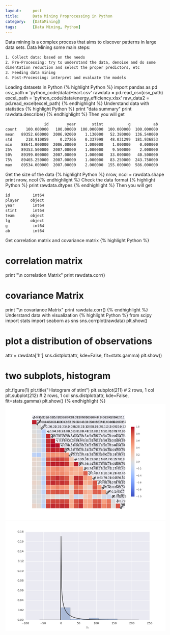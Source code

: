 ```yaml
---
layout:     post
title:      Data Mining Proprocessing in Python
category:   [DataMining] 
tags:		[Data Mining, Python]
---
```


Data mining is a complex process that aims to discover patterns in large data sets. Data Mining some main steps:

	1. Collect data: based on the needs
	2. Pre-Processing: try to understand the data, denoise and do some dimentation reduction and select the proper predictors, etc
	3. Feeding data mining
	4. Post-Processing: interpret and evaluate the models

Loading datasets in Python
{% highlight Python %}
import pandas as pd
csv_path = 'python_code/data/Heart.csv'
rawdata = pd.read_csv(csv_path)
excel_path = 'python_code/data/energy_efficiency.xlsx'
raw_data2 = pd.read_excel(excel_path)
{% endhighlight %}
Understand data with statistics
{% highlight Python %}
print "data summary"
print rawdata.describe()
{% endhighlight %}
Then you will get

	                 id        year       stint           g          ab 	
	count    100.000000   100.00000  100.000000  100.000000  100.000000   	
	mean   89352.660000  2006.92000    1.130000   52.380000  136.540000   	
	std      218.910859     0.27266    0.337998   48.031299  181.936853   
	min    88641.000000  2006.00000    1.000000    1.000000    0.000000   	
	25%    89353.500000  2007.00000    1.000000    9.500000    2.000000   	
	50%    89399.000000  2007.00000    1.000000   33.000000   40.500000   	
	75%    89465.250000  2007.00000    1.000000   83.250000  243.750000   	
	max    89534.000000  2007.00000    2.000000  155.000000  586.000000   

Get the size of the data
{% highlight Python %}
nrow, ncol = rawdata.shape
print nrow, ncol
{% endhighlight %}
Check the data format 
{% highlight Python %}
print rawdata.dtypes
{% endhighlight %}
Then you will get

	id          int64	
	player     object	
	year        int64
	stint       int64
	team       object	
	lg         object	
	g           int64	
	ab          int64

Get correlation matrix and covariance matrix
{% highlight Python %}
# correlation matrix
print "\n correlation Matrix"
print rawdata.corr()
# covariance Matrix
print "\n covariance Matrix"
print rawdata.corr()
{% endhighlight %}
Understand data with visualization
{% highlight Python %}
from scipy import stats
import seaborn as sns
sns.corrplot(rawdata)
plt.show()

# plot a distribution of observations
attr = rawdata['h']
sns.distplot(attr, kde=False, fit=stats.gamma)
plt.show()

# two subplots, histogram
plt.figure(1)
plt.title("Histogram of stint")
plt.subplot(211) # 2 rows, 1 col
plt.subplot(212) # 2 rows, 1 col
sns.distplot(attr, kde=False, fit=stats.gamma)
plt.show()
{% endhighlight %}
![](/images/ML/corr.png)
![](/images/ML/preprocess.png)
